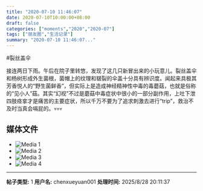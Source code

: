 ```yaml
---
title: "2020-07-10 11:46:07"
date: 2020-07-10T10:00:00+08:00
draft: false
categories: ["moments","2020","2020-07"]
tags: ["朋友圈","生活记录"]
summary: "2020-07-10 11:46:07..."
---
```


#裂丝盖伞

接连两日下雨。午后在院子里转悠，发现了这几只新冒出来的小玩意儿。裂丝盖伞和杨树形成外生菌根，菌帽上的纹理和皲裂的伞盖十分具有辨识度。闻起来具极其芳香悦人的“野生菌鲜香”，但实际上是造成神经精神性中毒的毒蘑菇，也就是俗称的“见小人”菇。其实“幻视”不过是蘑菇中毒症状中很小的一部分副作用，上吐下泄四肢痉挛才是痛苦的主要症状，所以千万不要为了追求刺激去进行“trip”，救治不及时当真会嗝屁的。💀💀💀

## 媒体文件

- ![Media 1](/Moments/photos/2020-07-10/202007101146070.jpg)
- ![Media 2](/Moments/photos/2020-07-10/202007101146071.jpg)
- ![Media 3](/Moments/photos/2020-07-10/202007101146072.jpg)
- ![Media 4](/Moments/photos/2020-07-10/202007101146073.jpg)

---

**帖子类型:** 1
**用户名:** chenxueyuan001
**处理时间:** 2025/8/28 20:11:37